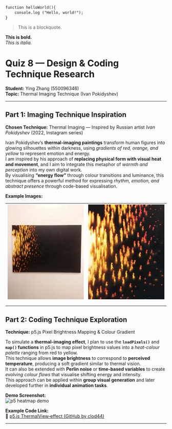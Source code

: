 ```
function helloWorld(){
    console.log ("Hello, world!");
}
```

>This is a blockquote.

**This is bold.** 
<br>*This is italia.*

# Quiz 8 — Design & Coding Technique Research  
**Student:** Ying Zhang (550096346)
<br>**Topic:** Thermal Imaging Technique (Ivan Pokidyshev)

---

## Part 1: Imaging Technique Inspiration  
**Chosen Technique:** Thermal Imaging — Inspired by Russian artist *Ivan Pokidyshev* (2022, Instagram series)

Ivan Pokidyshev’s **thermal-imaging paintings** transform human figures into glowing silhouettes within darkness, using *gradients of red, orange, and yellow* to represent emotion and energy.  
I am inspired by his approach of **replacing physical form with visual heat and movement**, and I aim to integrate this metaphor of *warmth and perception* into my own digital work.  
By visualising **“energy flow”** through colour transitions and luminance, this technique offers a powerful method for expressing *rhythm, emotion, and abstract presence* through code-based visualisation.  

**Example Images:**

| ![Gallery installation view](readmeImages/IMG_6477.jpg)| ![Thermal artwork detail](readmeImages/IMG_6475.jpg)  |
|:------------------------------------:|:------------------------------------:|
---

## Part 2: Coding Technique Exploration  
**Technique:** p5.js Pixel Brightness Mapping & Colour Gradient  

To simulate a **thermal-imaging effect**, I plan to use the **`loadPixels()`** and **`map()` functions** in p5.js to map pixel brightness values into a *heat-colour palette* ranging from red to yellow.  
This technique allows **image brightness** to correspond to **perceived temperature**, producing a soft gradient similar to thermal vision.  
It can also be extended with **Perlin noise** or **time-based variables** to create *evolving colour flows* that visualise shifting energy and intensity.  
This approach can be applied within **group visual generation** and later developed further in **individual animation tasks**.

**Demo Screenshot:**  
![p5 heatmap demo](https://p5js.org/assets/examples/learn/brightness-map.png)

**Example Code Link:**  
🔗 [p5.js ThermalView‑effect (GitHub by clod44)](https://github.com/clod44/ThermalView-effect-p5js)


---
